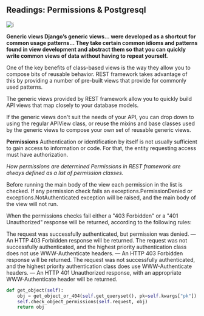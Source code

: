 
## Readings: Permissions & Postgresql


![i](https://encrypted-tbn0.gstatic.com/images?q=tbn:ANd9GcTvGIy5lqvdHrjpDAeSn2NhNlsAvDCHIvCcqA&usqp=CAU)

**Generic views
Django’s generic views... were developed as a shortcut for common usage patterns... They take certain common idioms and patterns found in view development and abstract them so that you can quickly write common views of data without having to repeat yourself.**


One of the key benefits of class-based views is the way they allow you to compose bits of reusable behavior. REST framework takes advantage of this by providing a number of pre-built views that provide for commonly used patterns.

The generic views provided by REST framework allow you to quickly build API views that map closely to your database models.

If the generic views don't suit the needs of your API, you can drop down to using the regular APIView class, or reuse the mixins and base classes used by the generic views to compose your own set of reusable generic views.

**Permissions**
Authentication or identification by itself is not usually sufficient to gain access to information or code. For that, the entity requesting access must have authorization.

*How permissions are determined
Permissions in REST framework are always defined as a list of permission classes.*

Before running the main body of the view each permission in the list is checked. If any permission check fails an exceptions.PermissionDenied or exceptions.NotAuthenticated exception will be raised, and the main body of the view will not run.

When the permissions checks fail either a "403 Forbidden" or a "401 Unauthorized" response will be returned, according to the following rules:

The request was successfully authenticated, but permission was denied. — An HTTP 403 Forbidden response will be returned.
The request was not successfully authenticated, and the highest priority authentication class does not use WWW-Authenticate headers. — An HTTP 403 Forbidden response will be returned.
The request was not successfully authenticated, and the highest priority authentication class does use WWW-Authenticate headers. — An HTTP 401 Unauthorized response, with an appropriate WWW-Authenticate header will be returned.


```python
def get_object(self):
    obj = get_object_or_404(self.get_queryset(), pk=self.kwargs["pk"])
    self.check_object_permissions(self.request, obj)
    return obj
    
```
